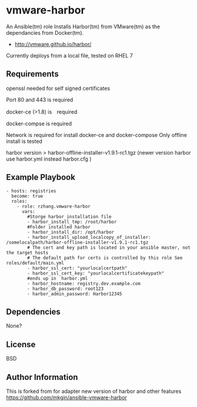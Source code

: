 vmware-harbor
=========

An Ansible(tm) role Installs Harbor(tm) from VMware(tm) as the dependancies from Docker(tm).

* http://vmware.github.io/harbor/

Currently deploys from a local file, tested on RHEL 7

Requirements
------------

openssl needed for self signed certificates

Port 80 and 443 is required

docker-ce (>1.8) is　required

docker-compse is required

Network is required for install docker-ce and docker-compose
Only offline install is tested

harbor version > harbor-offline-installer-v1.9.1-rc1.tgz (newer version harbor use harbor.yml instead harbor.cfg )


Example Playbook
----------------
```
- hosts: registries
  become: true
  roles:
    - role: rzhang.vmware-harbor
      vars:
        #Storge harbor installation file
        - harbor_install_tmp: /root/harbor
        #Folder installed harbor
        - harbor_install_dir: /opt/harbor
        - harbor_install_upload_localcopy_of_installer: /somelocalpath/harbor-offline-installer-v1.9.1-rc1.tgz
        # The cert and key path is located in your ansible master, not the target hosts
        # The default path for certs is controlled by this role See roles/default/main.yml
        - harbor_ssl_cert: "yourlocalcertpath"
        - harbor_ssl_cert_key: "yourlocalcertificatekeypath"
        #ends up in  harbor.yml
        - harbor_hostname: registry.dev.example.com
        - harbor_db_password: root123
        - harbor_admin_password: Harbor12345
```


Dependencies
------------

None?

License
-------

BSD

Author Information
------------------
This is forked from for adapter new version of harbor and other features
https://github.com/mkgin/ansible-vmware-harbor
